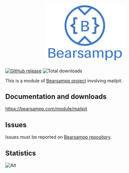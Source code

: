 <div align="center"><a href="https://bearsampp.com/contribute" target="_blank"><img width="250" src="img/Bearsampp-logo.svg"></a></div>

[![GitHub release](https://img.shields.io/github/release/bearsampp/module-mailpit.svg?style=flat-square)](https://github.com/bearsampp/module-mailpit/releases/latest)
![Total downloads](https://img.shields.io/github/downloads/bearsampp/module-mailpit/total.svg?style=flat-square)

This is a module of [Bearsampp project](https://github.com/bearsampp/bearsampp) involving mailpit.

## Documentation and downloads

https://bearsampp.com/module/mailpit

## Issues

Issues must be reported on [Bearsampp repository](https://github.com/bearsampp/bearsampp/issues).

## Statistics
![Alt](https://repobeats.axiom.co/api/embed/4df99c2d3004fdc34ec7d97c88c1e08c9d602149.svg "Repobeats analytics image")

